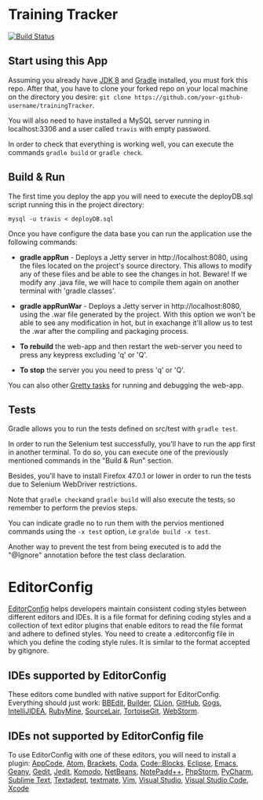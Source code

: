 # Training Tracker

[![Build Status](https://travis-ci.org/UNIZAR-30248-2016-TrainingTracker/trainingTracker.svg?branch=master)](https://travis-ci.org/UNIZAR-30248-2016-TrainingTracker/trainingTracker)

## Start using this App

Assuming you already have [JDK 8](http://www.oracle.com/technetwork/java/javase/downloads/jdk8-downloads-2133151.html) and [Gradle](https://docs.gradle.org/current/userguide/installation.html) installed, you must fork this repo. After that, you have to clone your forked repo on your local machine on the directory you desire: `git clone https://github.com/your-github-username/trainingTracker`.

You will also need to have installed a MySQL server running in localhost:3306 and a user called `travis` with empty password.

In order to check that everything is working well, you can execute the commands `gradle build` or `gradle check`.

## Build & Run

The first time you deploy the app you will need to execute the deployDB.sql script running this in the project directory:
```
mysql -u travis < deployDB.sql
```

Once you have configure the data base you can run the application use the following commands:

- **gradle appRun** - Deploys a Jetty server in http://localhost:8080, using the files located on the project's source directory.
This allows to modify any of these files and be able to see the changes in hot. Beware! If we modify any .java file, 
we will hace to compile them again on another terminal with 'gradle classes'.

- **gradle appRunWar** - Deploys a Jetty server in http://localhost:8080, using the .war file generated by the project. With this option
we won't be able to see any modification in hot, but in exachange it'll allow us to test the .war after the compiling and 
packaging process.

- **To rebuild** the web-app and then restart the web-server you need to press any keypress excluding 'q' or 'Q'.

- **To stop** the server you you need to press 'q' or 'Q'.

You can also other [Gretty tasks](http://akhikhl.github.io/gretty-doc/Gretty-tasks) for running and debugging the web-app.

## Tests

Gradle allows you to run the tests defined on src/test with `gradle test`.

In order to run the Selenium test successfully, you'll have to run the app first in another terminal. To do so, you 
can execute one of the previously mentioned commands in the "Build & Run" section.

Besides, you'll have to install Firefox 47.0.1 or lower in order to run the tests due to Selenium WebDriver restrictions.

Note that `gradle check`and `gradle build` will also execute the tests, so remember to perform the previos steps.

You can indicate gradle no to run them with the pervios mentioned commands using the `-x test` option, i.e `gralde build -x test`.

Another way to prevent the test from being executed is to add the "@Ignore" annotation before the test class declaration.

# EditorConfig 
[EditorConfig](http://editorconfig.org/) helps developers maintain consistent coding styles between different editors and IDEs. It is a file format for defining coding styles and a collection of text editor plugins that enable editors to read the file format and adhere to defined styles.
You need to create a .editorconfig file in which you define the coding style rules. It is similar to the format accepted by gitignore.

## IDEs supported by EditorConfig
These editors come bundled with native support for EditorConfig. Everything should just work: [BBEdit](http://www.barebones.com/support/technotes/editorconfig.html), [Builder](https://wiki.gnome.org/Apps/Builder/Features#EditorConfig), [CLion](https://github.com/JetBrains/intellij-community/tree/master/plugins/editorconfig), [GitHub](https://github.com/RReverser/github-editorconfig#readme), [Gogs](https://gogs.io/), [IntelliJIDEA](https://github.com/JetBrains/intellij-community/tree/master/plugins/editorconfig), [RubyMine](https://github.com/JetBrains/intellij-community/tree/master/plugins/editorconfig), [SourceLair](https://www.sourcelair.com/features/editorconfig), [TortoiseGit](https://tortoisegit.org/), [WebStorm](https://github.com/JetBrains/intellij-community/tree/master/plugins/editorconfig).

## IDEs not supported by EditorConfig file

To use EditorConfig with one of these editors, you will need to install a plugin: [AppCode](https://plugins.jetbrains.com/plugin/7294), [Atom](https://github.com/sindresorhus/atom-editorconfig#readme), [Brackets](https://github.com/kidwm/brackets-editorconfig/), [Coda](https://panic.com/coda/plugins.php#Plugins), [Code::Blocks](https://github.com/editorconfig/editorconfig-codeblocks#readme), [Eclipse](https://github.com/ncjones/editorconfig-eclipse#readme), [Emacs](https://github.com/editorconfig/editorconfig-emacs#readme), [Geany](https://github.com/editorconfig/editorconfig-geany#readme), [Gedit](https://github.com/editorconfig/editorconfig-gedit#readme), [Jedit](https://github.com/editorconfig/editorconfig-jedit#readme), [Komodo](http://komodoide.com/packages/addons/editorconfig/), [NetBeans](https://github.com/welovecoding/editorconfig-netbeans#readme), [NotePadd++](https://github.com/editorconfig/editorconfig-notepad-plus-plus#readme), [PhpStorm](https://plugins.jetbrains.com/plugin/7294), [PyCharm](https://plugins.jetbrains.com/plugin/7294), [Sublime Text](https://github.com/sindresorhus/editorconfig-sublime#readme), [Textadept](https://github.com/editorconfig/editorconfig-textadept#readme), [textmate](https://github.com/Mr0grog/editorconfig-textmate#readme), [Vim](https://github.com/editorconfig/editorconfig-vim#readme), [Visual Studio](https://github.com/editorconfig/editorconfig-visualstudio#readme), [Visual Studio Code](https://marketplace.visualstudio.com/items?itemName=EditorConfig.EditorConfig), [Xcode](https://github.com/MarcoSero/EditorConfig-Xcode)
